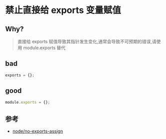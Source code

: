 # 禁止直接给 exports 变量赋值

## Why?

> 直接给 exports 赋值导致其指针发生变化,通常会导致不可预期的错误,请使用 module.exports 替代

## bad

```js
exports = {};
```

## good

```js
module.exports = {};
```

## 参考

- [node/no-exports-assign](https://github.com/mysticatea/eslint-plugin-node/blob/master/docs/rules/no-exports-assign.md)

